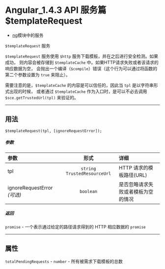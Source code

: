 # Angular_1.4.3 API 服务篇 $templateRequest

- [ng](https://docs.angularjs.org/api/ng)模块中的服务

`$templateRequest` 服务

`$templateRequest` 服务使用 `$http` 服务下载模板，并在之后进行安全检测。如果成功，
则内容会被存储到 `$templateCache` 中。如果HTTP请求失败或者该请求的响应数据为空，
会抛出一个编译（`$compile`）错误（这个行为可以通过将函数的第二个参数设置为 `true` 来阻止）。

需要注意的是，`$templateCache` 的内容是可以信任的，因此当 `tpl` 是以字符串形式出现的时候，
或者通过 `$templateCache` 作为入口时，是可以不必去调用 `$sce.getTrustedUrl(tpl)` 来验证的。



---
## 用法

`$templateRequest(tpl, [ignoreRequestError]);`

##### *参数*

| 参数 | 形式 | 详细 |
|:----|:---:|:----|
|tpl|`string` `TrustedResourceUrl`| HTTP 请求的模板路径(URL) |
|ignoreRequestError *(可选)*|`boolean`|是否忽略请求失败或者模板为空的情况|

##### *返回*

`promise`	- 一个表示通过给定的路径请求得到的 HTTP 相应数据的 `promise`

---

## 属性

`totalPendingRequests` - `number` - 所有被需求下载模板的总数
